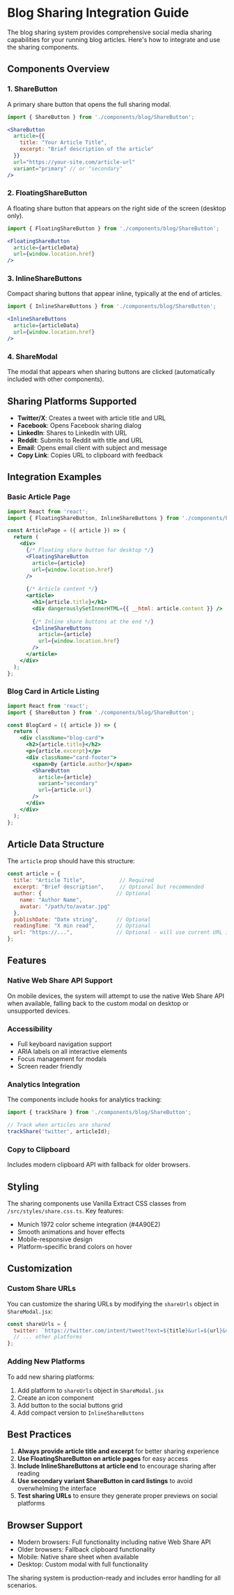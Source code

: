 # Blog Sharing Integration Guide

The blog sharing system provides comprehensive social media sharing capabilities for your running blog articles. Here's how to integrate and use the sharing components.

## Components Overview

### 1. ShareButton
A primary share button that opens the full sharing modal.

```jsx
import { ShareButton } from './components/blog/ShareButton';

<ShareButton 
  article={{
    title: "Your Article Title",
    excerpt: "Brief description of the article"
  }}
  url="https://your-site.com/article-url"
  variant="primary" // or "secondary"
/>
```

### 2. FloatingShareButton
A floating share button that appears on the right side of the screen (desktop only).

```jsx
import { FloatingShareButton } from './components/blog/ShareButton';

<FloatingShareButton 
  article={articleData}
  url={window.location.href}
/>
```

### 3. InlineShareButtons
Compact sharing buttons that appear inline, typically at the end of articles.

```jsx
import { InlineShareButtons } from './components/blog/ShareButton';

<InlineShareButtons 
  article={articleData}
  url={window.location.href}
/>
```

### 4. ShareModal
The modal that appears when sharing buttons are clicked (automatically included with other components).

## Sharing Platforms Supported

- **Twitter/X**: Creates a tweet with article title and URL
- **Facebook**: Opens Facebook sharing dialog
- **LinkedIn**: Shares to LinkedIn with URL
- **Reddit**: Submits to Reddit with title and URL
- **Email**: Opens email client with subject and message
- **Copy Link**: Copies URL to clipboard with feedback

## Integration Examples

### Basic Article Page
```jsx
import React from 'react';
import { FloatingShareButton, InlineShareButtons } from './components/blog/ShareButton';

const ArticlePage = ({ article }) => {
  return (
    <div>
      {/* Floating share button for desktop */}
      <FloatingShareButton 
        article={article}
        url={window.location.href}
      />
      
      {/* Article content */}
      <article>
        <h1>{article.title}</h1>
        <div dangerouslySetInnerHTML={{ __html: article.content }} />
        
        {/* Inline share buttons at the end */}
        <InlineShareButtons 
          article={article}
          url={window.location.href}
        />
      </article>
    </div>
  );
};
```

### Blog Card in Article Listing
```jsx
import React from 'react';
import { ShareButton } from './components/blog/ShareButton';

const BlogCard = ({ article }) => {
  return (
    <div className="blog-card">
      <h2>{article.title}</h2>
      <p>{article.excerpt}</p>
      <div className="card-footer">
        <span>By {article.author}</span>
        <ShareButton 
          article={article}
          variant="secondary"
          url={article.url}
        />
      </div>
    </div>
  );
};
```

## Article Data Structure

The `article` prop should have this structure:

```javascript
const article = {
  title: "Article Title",           // Required
  excerpt: "Brief description",     // Optional but recommended
  author: {                        // Optional
    name: "Author Name",
    avatar: "/path/to/avatar.jpg"
  },
  publishDate: "Date string",      // Optional
  readingTime: "X min read",       // Optional
  url: "https://...",              // Optional - will use current URL if not provided
};
```

## Features

### Native Web Share API Support
On mobile devices, the system will attempt to use the native Web Share API when available, falling back to the custom modal on desktop or unsupported devices.

### Accessibility
- Full keyboard navigation support
- ARIA labels on all interactive elements
- Focus management for modals
- Screen reader friendly

### Analytics Integration
The components include hooks for analytics tracking:

```jsx
import { trackShare } from './components/blog/ShareButton';

// Track when articles are shared
trackShare('twitter', articleId);
```

### Copy to Clipboard
Includes modern clipboard API with fallback for older browsers.

## Styling

The sharing components use Vanilla Extract CSS classes from `/src/styles/share.css.ts`. Key features:

- Munich 1972 color scheme integration (#4A90E2)
- Smooth animations and hover effects
- Mobile-responsive design
- Platform-specific brand colors on hover

## Customization

### Custom Share URLs
You can customize the sharing URLs by modifying the `shareUrls` object in `ShareModal.jsx`:

```javascript
const shareUrls = {
  twitter: `https://twitter.com/intent/tweet?text=${title}&url=${url}&via=yourhandle`,
  // ... other platforms
};
```

### Adding New Platforms
To add new sharing platforms:

1. Add platform to `shareUrls` object in `ShareModal.jsx`
2. Create an icon component
3. Add button to the social buttons grid
4. Add compact version to `InlineShareButtons`

## Best Practices

1. **Always provide article title and excerpt** for better sharing experience
2. **Use FloatingShareButton on article pages** for easy access
3. **Include InlineShareButtons at article end** to encourage sharing after reading
4. **Use secondary variant ShareButton in card listings** to avoid overwhelming the interface
5. **Test sharing URLs** to ensure they generate proper previews on social platforms

## Browser Support

- Modern browsers: Full functionality including native Web Share API
- Older browsers: Fallback clipboard functionality
- Mobile: Native share sheet when available
- Desktop: Custom modal with full functionality

The sharing system is production-ready and includes error handling for all scenarios.
